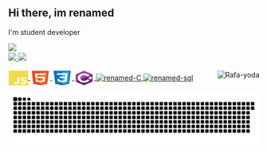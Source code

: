 ## Hi there, im renamed

I'm student developer

  <div>
      <a href = "mailto:suyakoxd@gmail.com"><img src="https://img.shields.io/badge/-Gmail-%23333?style=for-the-badge&logo=gmail&logoColor=white" target="_blank"></a>
  </div>
  <a href="https://github.com/imsickofthis">
  <img height="180em" src="https://github-readme-stats.vercel.app/api?username=imsickofthis&show_icons=true&theme=dracula&include_all_commits=true&count_private=true"/>
  <img height="180em" src="https://github-readme-stats.vercel.app/api/top-langs/?username=imsickofthis&layout=compact&langs_count=7&theme=dracula"/>

<div style="display: inline_block"><br>
  <img align="center" alt="renamed-Js" height="30" width="40" src="https://raw.githubusercontent.com/devicons/devicon/master/icons/javascript/javascript-plain.svg">
  <img align="center" alt="renamed-HTML" height="30" width="40" src="https://raw.githubusercontent.com/devicons/devicon/master/icons/html5/html5-original.svg">
  <img align="center" alt="renamed-CSS" height="30" width="40" src="https://raw.githubusercontent.com/devicons/devicon/master/icons/css3/css3-original.svg">
  <img align="center" alt="renamed-Csharp" height="30" width="40" src="https://raw.githubusercontent.com/devicons/devicon/master/icons/csharp/csharp-original.svg">
  <img align="center" alt="renamed-C" height="30" width="40" src="https://cdn.jsdelivr.net/gh/devicons/devicon/icons/c/c-original.svg" />
  <img align="center" alt="renamed-sql" height="30" width="40" src="https://cdn.jsdelivr.net/gh/devicons/devicon/icons/mysql/mysql-original.svg" />


  <img align="right" alt="Rafa-yoda" src="https://i.imgur.com/Oe6GnoD.gif">
 
  ![Snake animation](https://github.com/imsickofthis/imsickofthis/blob/output/github-contribution-grid-snake.svg)
  </div>

  

  
  
